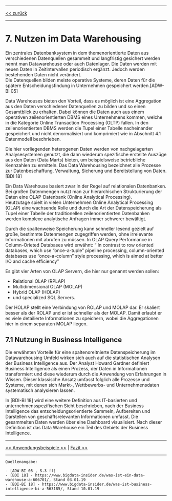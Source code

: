 ***

[<< zurück](02_toc.md)

***

# 7. Nutzen im Data Warehousing
Ein zentrales Datenbanksystem in dem themenorientierte Daten aus verschiedenen Datenquellen gesammelt und langfristig gesichert werden nennt man Datawarehouse oder auch Datenlager. Die Daten werden mit neuen Daten in Zeitintervallen periodisch ergänzt. Jedoch werden bestehenden Daten nicht verändert.  
Die Datenquellen bilden meiste operative Systeme, deren Daten für die spätere Entscheidungsfindung in Unternehmen gespeichert werden.[ADW-BI 05]

Data Warehouses bieten den Vorteil, dass es möglich ist eine Aggregation aus den Daten verschiedener Datenquellen zu bilden und so einen Gesamtblick zu erhalten. Dabei können die Daten auch aus einem operativen zeilenorientierten DBMS eines Unternehmens kommen, welche in die Kategorie Online Transaction Processing (OLTP) fallen. In den zeilenorientierten DBMS werden die Tupel einer Tabelle nacheinander gespeichert und nicht denormalisiert und komprimiert wie in Abschnitt 4.1 Datenmodell beschrieben.

Die hier vorliegenden heterogenen Daten werden von nachgelagerten Analysesystemen genutzt, die dann wiederum spezifische erstellte Auszüge aus den Daten (Data Marts) bieten, um beispielsweise betriebliche Kennzahlen zu ermitteln. Das Data Warehousing bezeichnet alle Prozesse zur Datenbeschaffung, Verwaltung, Sicherung und Bereitstellung von Daten.[BDI 18] 
 
Ein Data Warehouse basiert zwar in der Regel auf relationalen Datenbanken. Bei großen Datenmengen nutzt man zur hierarchischen Strukturierung der Daten eine OLAP-Datenbank (Online Analytical Processing).  
Heutzutage spielt in vielen Unternehmen Online Analytical Processing (OLAP) eine wachsende Rolle und durch die Art der Datenspeicherung als Tupel einer Tabelle der traditionellen zeilenorientierten Datenbanken werden komplexe analytische Anfragen immer schwerer bewältigt.

Durch die spaltenweise Speicherung kann schneller lesend gezielt auf große, bestimmte Datenmengen zugegriffen werden, ohne irrelevante Informationen mit abrufen zu müssen. In OLAP Query Performance in Column-Orieted Databases wird erwähnt:
“ In contrast to row oriented databases, which use “once-a-tuple” pipeline processing, column-oriented databases use “once-a-column” style processing, which is aimed at better I/O and cache efficiency”

Es gibt vier Arten von OLAP Servern, die hier nur genannt werden sollen: 
- Relational OLAP (RPLAP)
- Multidimensional OLAP (MOLAP)
- Hybrid OLAP (HOLAP)
- und specialized SQL Servers.

Der HOLAP stellt eine Verbindung von ROLAP und MOLAP dar. Er skaliert besser als der ROLAP und er ist schneller als der MOLAP. Damit erlaubt er es viele detailierte Informationen zu speichern, wobei die Aggregationen hier in einem separaten MOLAP liegen.


## 7.1 Nutzung in Business Intelligence
Die erwähnten Vorteile für eine spaltenoreitnierte Datenspeicherung im Datawarehousing Umfeld wirken sich auch auf die statistischen Analysen der Business Intelligence aus.
Der Analyst Howard Gardner definiert Business Intelligence als einen Prozess, der Daten in Informationen transformiert und diese wiederum durch die Anwendung von Erfahrungen in Wissen. Dieser klassische Ansatz umfasst folglich alle Prozesse und Systeme, mit denen sich Markt-, Wettbewerbs- und Unternehmensdaten systematisch analysieren lassen.

In [BDI-BI 18] wird eine weitere Definition aus IT-basierten und unternehmensspezifischen Sicht beschrieben, nach der Business Intelligence das entscheidungsorientierte Sammeln, Aufbereiten und Darstellen von geschäftsrelevanten Informationen umfasst. Die gesammelten Daten werden über eine Dashboard visualisiert. Nach dieser Definition ist das Data Warehouse ein Teil des Gebiets der Business Intelligence.




***

[<< Anwendungsbeispiele >>](08_use_cases.md) | [Fazit >>](10_fazit.md)

***

```
Quellenangabe:

- [ADW-BI 05 , S.3 ff]
- [BDI 18] - https://www.bigdata-insider.de/was-ist-ein-data-warehouse-a-606701/, Stand 03.01.19
- [BDI-BI 18] - https://www.bigdata-insider.de/was-ist-business-intelligence-bi-a-563185/, Stand 10.01.19

```
***